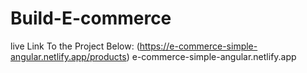 # Build-E-commerce
live Link To the Project Below:
(https://e-commerce-simple-angular.netlify.app/products)
e-commerce-simple-angular.netlify.app
